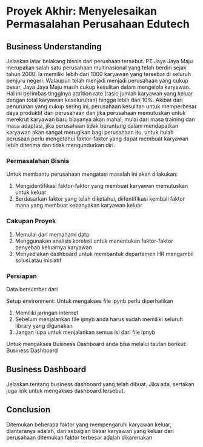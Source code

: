 # Proyek Akhir: Menyelesaikan Permasalahan Perusahaan Edutech

## Business Understanding

Jelaskan latar belakang bisnis dari perushaan tersebut.
PT.Jaya Jaya Maju merupakan salah satu perusahaan multinasional yang telah berdiri sejak tahun 2000. Ia memiliki lebih dari 1000 karyawan yang tersebar di seluruh penjuru negeri. Walaupun telah menjadi menjadi perusahaan yang cukup besar, Jaya Jaya Maju masih cukup kesulitan dalam mengelola karyawan. Hal ini berimbas tingginya attrition rate (rasio jumlah karyawan yang keluar dengan total karyawan keseluruhan) hingga lebih dari 10%. Akibat dari penurunan yang cukup sering ini, perusahaan kesulitan untuk memperbesar daya produktif dari perusahaan dan jika perusahaan memutuskan untuk merekrut karyawan baru biayanya akan mahal, mulai dari masa training dan masa adaptasi, jika perusahaan tidak beruntung dalam mendapatkan karyawan akan sangat merugikan bagi perusahaan itu, untuk itulah perusaan perlu mengetahui faktor-faktor yang dapat membuat karyawan lebih diterima dan tidak mengundurkan diri.

### Permasalahan Bisnis
Untuk membantu perusahaan mengatasi masalah ini akan dilakukan:
1. Mengidentifikasi faktor-faktor yang membuat karyawan memutuskan untuk keluar
2. Berdasarkan faktor yang telah diketahui, diifentifikasi kembali faktor mana yang membuat kebanyakan karyawan keluar

### Cakupan Proyek
1. Memulai dari memahami data
2. Menggunakan analisis korelasi untuk menentukan faktor-faktor penyebab keluarnya karyawan
3. Menyediakan dashboard untuk membantuk departemen HR mengambil solusi atau inisiatif

### Persiapan
Data bersumber dari

Setup environment:
Untuk mengakses file ipynb perlu diperhatikan
1. Memiliki jaringan internet
2. Sebelum menjalankan file ipnyb anda harus sudah memiliki seluruh library yang digunakan
3. Jangan lupa untuk menjalankan semua isi dari file ipnyb

Untuk mengakses Business Dashboard anda bisa melalui tautan berikut: Business Dashboard

## Business Dashboard

Jelaskan tentang business dashboard yang telah dibuat. Jika ada, sertakan juga link untuk mengakses dashboard tersebut.

## Conclusion

Ditemukan beberapa faktor yang mempengaruhi karyawan keluar, diantaranya adalah, dari sebagian besar karyawan yang keluar dari perusahaan ditemukan faktor terbesar adalah dikarenakan


